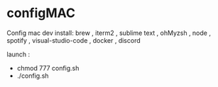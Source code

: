 # configMAC

Config mac dev install:
brew , iterm2 , sublime text , ohMyzsh , node , spotify , visual-studio-code , docker , discord

launch : 
- chmod 777 config.sh
- ./config.sh